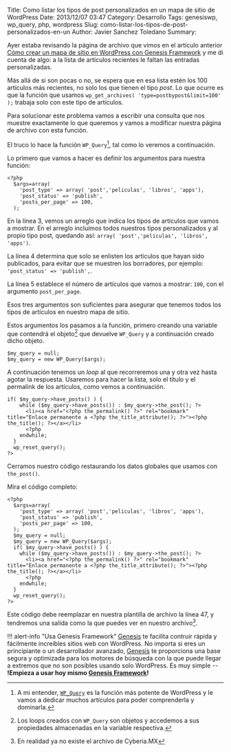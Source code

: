 Title: Como listar los tipos de post personalizados en un mapa de sitio de WordPress
Date: 2013/12/07 03:47
Category: Desarrollo 
Tags: genesiswp, wp_query, php, wordpress 
Slug: como-listar-los-tipos-de-post-personalizados-en-un
Author: Javier Sanchez Toledano
Summary: 

Ayer estaba revisando la página de archivo que vimos en el artículo anterior [Cómo crear un mapa de sitio en WordPress con Genesis Framework](http://conxb.com/19sblkG) y me di cuenta de algo: a la lista de artículos recientes le faltan las entradas personalizadas.

Más allá de si son pocas o no, se espera que en esa lista estén los 100 artículos más recientes, no solo los que tienen el tipo *post*. Lo que ocurre es que la función que usamos `wp_get_archives( 'type=postbypost&limit=100' );` trabaja solo con este tipo de artículos.

Para solucionar este problema vamos a escribir una consulta que nos muestre exactamente lo que queremos y vamos a modificar nuestra página de archivo con esta función.

El truco lo hace la función `WP_Query`[^1], tal como lo veremos a continuación.

[^1]:A mi entender, [`WP_Query`](http://j.mp/cyberia-wpquery) es la función más potente de WordPress y le vamos a dedicar muchos artículos para poder comprenderla y dominarla.

Lo primero que vamos a hacer es definir los argumentos para nuestra función:

```language-php
<?php
  $args=array(
    'post_type' => array( 'post','peliculas', 'libros', 'apps'),
    'post_status' => 'publish',
    'posts_per_page' => 100,
  );
```

En la línea 3, vemos un arreglo que indica los tipos de artículos que vamos a mostrar. En el arreglo incluímos todos nuestros tipos personalizados y al propio tipo post, quedando así: `array( 'post','peliculas', 'libros', 'apps')`.

La línea 4 determina que solo se enlisten los artículos que hayan sido publicados, para evitar que se muestren los borradores, por ejemplo: `'post_status' => 'publish',`.

La línea 5 establece el número de artículos que vamos a mostrar: `100`, con el argumento `post_per_page`.

Esos tres argumentos son suficientes para asegurar que tenemos todos los tipos de artículos en nuestro mapa de sitio.

Estos argumentos los pasamos a la función, primero creando una variable que contendrá el objeto[^2] que devuelve `WP_Query` y a continuación creado dicho objeto.

[^2]: Los loops creados con `WP_Query` son objetos y accedemos a sus propiedades almacenadas en la variable respectiva.

~~~language-php
$my_query = null;
$my_query = new WP_Query($args);
~~~

A continuación tenemos un *loop* al que recorreremos una y otra vez hasta agotar la respuesta. Usaremos para hacer la lista, solo el título y el permalink de los artículos, como vemos a continuación.

~~~language-php
if( $my_query->have_posts() ) {
    while ($my_query->have_posts()) : $my_query->the_post(); ?>
      <li><a href="<?php the_permalink() ?>" rel="bookmark" title="Enlace permanente a <?php the_title_attribute(); ?>"><?php the_title(); ?></a></li>
      <?php
    endwhile;
  }
  wp_reset_query();  
?>
~~~

Cerramos nuestro código restaurando los datos globales que usamos con `the_post()`.

Mira el código completo:

```language-php
<?php
  $args=array(
    'post_type' => array( 'post','peliculas', 'libros', 'apps'),
    'post_status' => 'publish',
    'posts_per_page' => 100,
  );
  $my_query = null;
  $my_query = new WP_Query($args);
  if( $my_query->have_posts() ) {
    while ($my_query->have_posts()) : $my_query->the_post(); ?>
      <li><a href="<?php the_permalink() ?>" rel="bookmark" title="Enlace permanente a <?php the_title_attribute(); ?>"><?php the_title(); ?></a></li>
      <?php
    endwhile;
  }
  wp_reset_query();  
?>
```

Este código debe reemplazar en nuestra plantilla de archivo la línea 47, y tendremos una salida como la que puedes ver en nuestro archivo[^3].

[^3]: En realidad ya no existe el archivo de Cyberia.MX

!!! alert-info "Usa Genesis Framework"
    [Genesis][gen] te facilita contruir rápida y fácilmente increíbles sitios web con WordPress. No importa si eres un principiante o un desarrollador avanzado, [Genesis][gen] te proporciona una base segura y optimizada para los motores de búsqueda con la que puede llegar a extremos que no son posibles usando solo WordPress. Es muy simple -- **!Empieza a usar hoy mismo [Genesis Framework][gen]!**
   
[gen]: http://ito.mx/genesis
